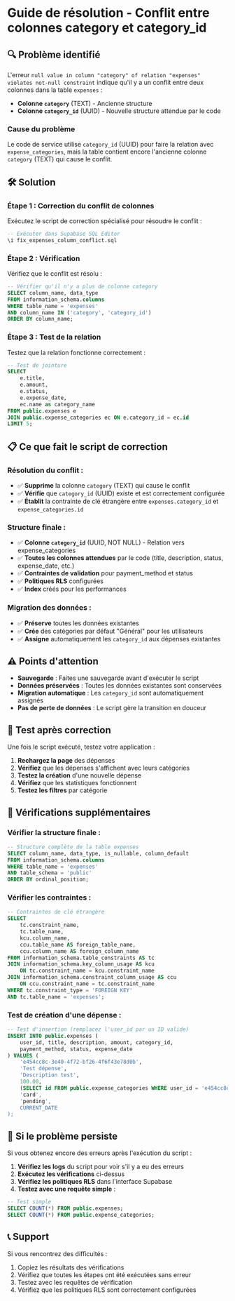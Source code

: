 # Guide de résolution - Conflit entre colonnes category et category_id

## 🔍 Problème identifié

L'erreur `null value in column "category" of relation "expenses" violates not-null constraint` indique qu'il y a un conflit entre deux colonnes dans la table `expenses` :

- **Colonne `category`** (TEXT) - Ancienne structure
- **Colonne `category_id`** (UUID) - Nouvelle structure attendue par le code

### Cause du problème
Le code de service utilise `category_id` (UUID) pour faire la relation avec `expense_categories`, mais la table contient encore l'ancienne colonne `category` (TEXT) qui cause le conflit.

## 🛠️ Solution

### Étape 1 : Correction du conflit de colonnes
Exécutez le script de correction spécialisé pour résoudre le conflit :

```sql
-- Exécuter dans Supabase SQL Editor
\i fix_expenses_column_conflict.sql
```

### Étape 2 : Vérification
Vérifiez que le conflit est résolu :

```sql
-- Vérifier qu'il n'y a plus de colonne category
SELECT column_name, data_type 
FROM information_schema.columns 
WHERE table_name = 'expenses' 
AND column_name IN ('category', 'category_id')
ORDER BY column_name;
```

### Étape 3 : Test de la relation
Testez que la relation fonctionne correctement :

```sql
-- Test de jointure
SELECT 
    e.title,
    e.amount,
    e.status,
    e.expense_date,
    ec.name as category_name
FROM public.expenses e
JOIN public.expense_categories ec ON e.category_id = ec.id
LIMIT 5;
```

## 📋 Ce que fait le script de correction

### Résolution du conflit :
- ✅ **Supprime** la colonne `category` (TEXT) qui cause le conflit
- ✅ **Vérifie** que `category_id` (UUID) existe et est correctement configurée
- ✅ **Établit** la contrainte de clé étrangère entre `expenses.category_id` et `expense_categories.id`

### Structure finale :
- ✅ **Colonne `category_id`** (UUID, NOT NULL) - Relation vers expense_categories
- ✅ **Toutes les colonnes attendues** par le code (title, description, status, expense_date, etc.)
- ✅ **Contraintes de validation** pour payment_method et status
- ✅ **Politiques RLS** configurées
- ✅ **Index** créés pour les performances

### Migration des données :
- ✅ **Préserve** toutes les données existantes
- ✅ **Crée** des catégories par défaut "Général" pour les utilisateurs
- ✅ **Assigne** automatiquement les `category_id` aux dépenses existantes

## ⚠️ Points d'attention

- **Sauvegarde** : Faites une sauvegarde avant d'exécuter le script
- **Données préservées** : Toutes les données existantes sont conservées
- **Migration automatique** : Les `category_id` sont automatiquement assignés
- **Pas de perte de données** : Le script gère la transition en douceur

## 🧪 Test après correction

Une fois le script exécuté, testez votre application :

1. **Rechargez la page** des dépenses
2. **Vérifiez** que les dépenses s'affichent avec leurs catégories
3. **Testez la création** d'une nouvelle dépense
4. **Vérifiez** que les statistiques fonctionnent
5. **Testez les filtres** par catégorie

## 🔧 Vérifications supplémentaires

### Vérifier la structure finale :
```sql
-- Structure complète de la table expenses
SELECT column_name, data_type, is_nullable, column_default
FROM information_schema.columns 
WHERE table_name = 'expenses' 
AND table_schema = 'public'
ORDER BY ordinal_position;
```

### Vérifier les contraintes :
```sql
-- Contraintes de clé étrangère
SELECT 
    tc.constraint_name,
    tc.table_name,
    kcu.column_name,
    ccu.table_name AS foreign_table_name,
    ccu.column_name AS foreign_column_name
FROM information_schema.table_constraints AS tc 
JOIN information_schema.key_column_usage AS kcu
    ON tc.constraint_name = kcu.constraint_name
JOIN information_schema.constraint_column_usage AS ccu
    ON ccu.constraint_name = tc.constraint_name
WHERE tc.constraint_type = 'FOREIGN KEY' 
AND tc.table_name = 'expenses';
```

### Test de création d'une dépense :
```sql
-- Test d'insertion (remplacez l'user_id par un ID valide)
INSERT INTO public.expenses (
    user_id, title, description, amount, category_id, 
    payment_method, status, expense_date
) VALUES (
    'e454cc8c-3e40-4f72-bf26-4f6f43e78d0b',
    'Test dépense',
    'Description test',
    100.00,
    (SELECT id FROM public.expense_categories WHERE user_id = 'e454cc8c-3e40-4f72-bf26-4f6f43e78d0b LIMIT 1),
    'card',
    'pending',
    CURRENT_DATE
);
```

## 🚨 Si le problème persiste

Si vous obtenez encore des erreurs après l'exécution du script :

1. **Vérifiez les logs** du script pour voir s'il y a eu des erreurs
2. **Exécutez les vérifications** ci-dessus
3. **Vérifiez les politiques RLS** dans l'interface Supabase
4. **Testez avec une requête simple** :

```sql
-- Test simple
SELECT COUNT(*) FROM public.expenses;
SELECT COUNT(*) FROM public.expense_categories;
```

## 📞 Support

Si vous rencontrez des difficultés :
1. Copiez les résultats des vérifications
2. Vérifiez que toutes les étapes ont été exécutées sans erreur
3. Testez avec les requêtes de vérification
4. Vérifiez que les politiques RLS sont correctement configurées
